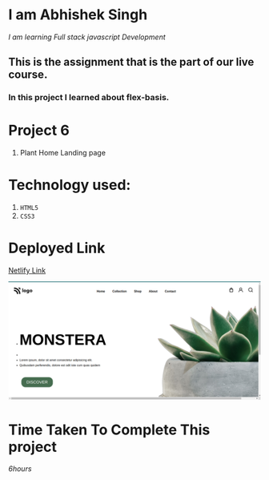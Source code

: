 # I am Abhishek Singh
_I am learning Full stack javascript Development_

## This is the assignment that is the part of our live course.



###  In this project I learned about flex-basis. 

# Project 6
1. Plant Home Landing page 

# Technology used:
1. ```HTML5```
1. ```CSS3```

# Deployed Link
[Netlify Link](https://plant-home-landing.netlify.app/)

![PLANT](plant.png)

# Time Taken To Complete This project

_6hours_

